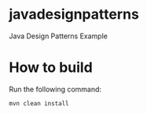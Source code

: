 # javadesignpatterns
Java Design Patterns Example

# How to build 
Run the following command:
```
mvn clean install
```

